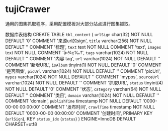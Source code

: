 # tujiCrawer
通用的图集抓取程序，采用配置模板对大部分站点进行图集抓取。

数据库表结构
 CREATE TABLE `tbl_content` (
  `urlSign` char(32) NOT NULL DEFAULT '0' COMMENT '来源url的sign',
  `title` varchar(256) NOT NULL DEFAULT '' COMMENT '标题',
  `text` text NOT NULL COMMENT 'text',
  `images` text NOT NULL COMMENT 'å›¾ç‰‡',
  `tags` varchar(1024) NOT NULL DEFAULT '' COMMENT '内容 tag',
  `url` varchar(1024) NOT NULL DEFAULT '' COMMENT '新增URL',
  `isAlbum` tinyint(1) NOT NULL DEFAULT '0' COMMENT '是否图集',
  `picUrl` varchar(1024) NOT NULL DEFAULT '' COMMENT 'picUrl',
  `mypos` varchar(1024) NOT NULL DEFAULT '' COMMENT 'mypos',
  `sourceUrl` varchar(1024) NOT NULL DEFAULT '' COMMENT '抓取URL',
  `status` tinyint(4) NOT NULL DEFAULT '0' COMMENT '状态',
  `category` varchar(64) NOT NULL DEFAULT '' COMMENT '类目',
  `domain` varchar(1024) NOT NULL DEFAULT '' COMMENT 'domain',
  `publishTime` timestamp NOT NULL DEFAULT '0000-00-00 00:00:00' COMMENT '发布时间',
  `crawlTime` timestamp NOT NULL DEFAULT '0000-00-00 00:00:00' COMMENT '创建时间',
  PRIMARY KEY (`urlSign`),
  KEY `status_idx` (`status`)
) ENGINE=InnoDB DEFAULT CHARSET=utf8
